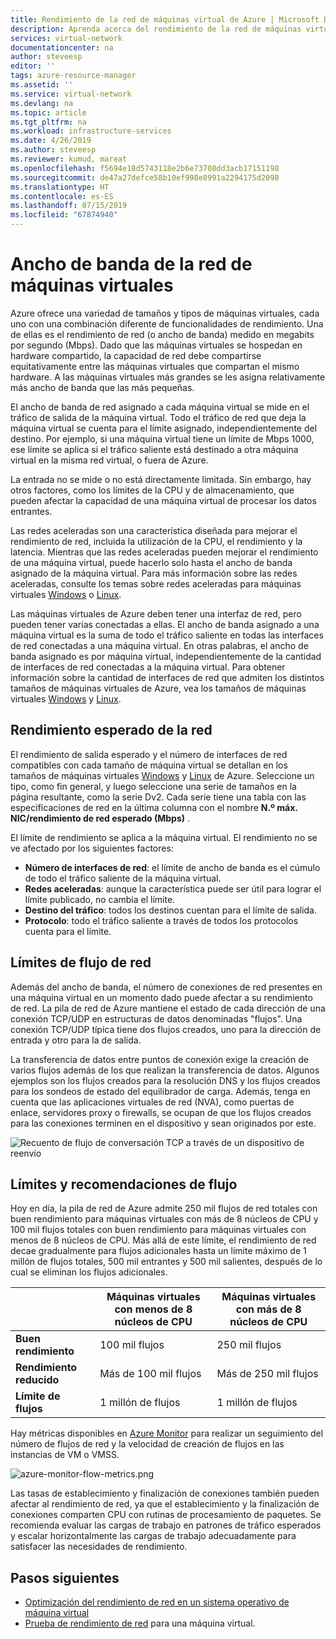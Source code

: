 ```yaml
---
title: Rendimiento de la red de máquinas virtual de Azure | Microsoft Docs
description: Aprenda acerca del rendimiento de la red de máquinas virtuales de Azure.
services: virtual-network
documentationcenter: na
author: steveesp
editor: ''
tags: azure-resource-manager
ms.assetid: ''
ms.service: virtual-network
ms.devlang: na
ms.topic: article
ms.tgt_pltfrm: na
ms.workload: infrastructure-services
ms.date: 4/26/2019
ms.author: steveesp
ms.reviewer: kumud, mareat
ms.openlocfilehash: f5694e18d5743118e2b6e73708dd3acb17151198
ms.sourcegitcommit: de47a27defce58b10ef998e8991a2294175d2098
ms.translationtype: HT
ms.contentlocale: es-ES
ms.lasthandoff: 07/15/2019
ms.locfileid: "67874940"
---
```

# <a name="virtual-machine-network-bandwidth"></a>Ancho de banda de la red de máquinas virtuales

Azure ofrece una variedad de tamaños y tipos de máquinas virtuales, cada uno con una combinación diferente de funcionalidades de rendimiento. Una de ellas es el rendimiento de red (o ancho de banda) medido en megabits por segundo (Mbps). Dado que las máquinas virtuales se hospedan en hardware compartido, la capacidad de red debe compartirse equitativamente entre las máquinas virtuales que compartan el mismo hardware. A las máquinas virtuales más grandes se les asigna relativamente más ancho de banda que las más pequeñas.
 
El ancho de banda de red asignado a cada máquina virtual se mide en el tráfico de salida de la máquina virtual. Todo el tráfico de red que deja la máquina virtual se cuenta para el límite asignado, independientemente del destino. Por ejemplo, si una máquina virtual tiene un límite de Mbps 1000, ese límite se aplica si el tráfico saliente está destinado a otra máquina virtual en la misma red virtual, o fuera de Azure.
 
La entrada no se mide o no está directamente limitada. Sin embargo, hay otros factores, como los límites de la CPU y de almacenamiento, que pueden afectar la capacidad de una máquina virtual de procesar los datos entrantes.

Las redes aceleradas son una característica diseñada para mejorar el rendimiento de red, incluida la utilización de la CPU, el rendimiento y la latencia. Mientras que las redes aceleradas pueden mejorar el rendimiento de una máquina virtual, puede hacerlo solo hasta el ancho de banda asignado de la máquina virtual. Para más información sobre las redes aceleradas, consulte los temas sobre redes aceleradas para máquinas virtuales [Windows](create-vm-accelerated-networking-powershell.md) o [Linux](create-vm-accelerated-networking-cli.md).
 
Las máquinas virtuales de Azure deben tener una interfaz de red, pero pueden tener varias conectadas a ellas. El ancho de banda asignado a una máquina virtual es la suma de todo el tráfico saliente en todas las interfaces de red conectadas a una máquina virtual. En otras palabras, el ancho de banda asignado es por máquina virtual, independientemente de la cantidad de interfaces de red conectadas a la máquina virtual. Para obtener información sobre la cantidad de interfaces de red que admiten los distintos tamaños de máquinas virtuales de Azure, vea los tamaños de máquinas virtuales [Windows](../virtual-machines/windows/sizes.md?toc=%2fazure%2fvirtual-network%2ftoc.json) y [Linux](../virtual-machines/linux/sizes.md?toc=%2fazure%2fvirtual-network%2ftoc.json). 

## <a name="expected-network-throughput"></a>Rendimiento esperado de la red

El rendimiento de salida esperado y el número de interfaces de red compatibles con cada tamaño de máquina virtual se detallan en los tamaños de máquinas virtuales [Windows](../virtual-machines/windows/sizes.md?toc=%2fazure%2fvirtual-network%2ftoc.json) y [Linux](../virtual-machines/linux/sizes.md?toc=%2fazure%2fvirtual-network%2ftoc.json) de Azure. Seleccione un tipo, como fin general, y luego seleccione una serie de tamaños en la página resultante, como la serie Dv2. Cada serie tiene una tabla con las especificaciones de red en la última columna con el nombre **N.º máx. NIC/rendimiento de red esperado (Mbps)** . 

El límite de rendimiento se aplica a la máquina virtual. El rendimiento no se ve afectado por los siguientes factores:
- **Número de interfaces de red**: el límite de ancho de banda es el cúmulo de todo el tráfico saliente de la máquina virtual.
- **Redes aceleradas**: aunque la característica puede ser útil para lograr el límite publicado, no cambia el límite.
- **Destino del tráfico**: todos los destinos cuentan para el límite de salida.
- **Protocolo**: todo el tráfico saliente a través de todos los protocolos cuenta para el límite.

## <a name="network-flow-limits"></a>Límites de flujo de red

Además del ancho de banda, el número de conexiones de red presentes en una máquina virtual en un momento dado puede afectar a su rendimiento de red. La pila de red de Azure mantiene el estado de cada dirección de una conexión TCP/UDP en estructuras de datos denominadas "flujos". Una conexión TCP/UDP típica tiene dos flujos creados, uno para la dirección de entrada y otro para la de salida. 

La transferencia de datos entre puntos de conexión exige la creación de varios flujos además de los que realizan la transferencia de datos. Algunos ejemplos son los flujos creados para la resolución DNS y los flujos creados para los sondeos de estado del equilibrador de carga. Además, tenga en cuenta que las aplicaciones virtuales de red (NVA), como puertas de enlace, servidores proxy o firewalls, se ocupan de que los flujos creados para las conexiones terminen en el dispositivo y sean originados por este. 

![Recuento de flujo de conversación TCP a través de un dispositivo de reenvío](media/virtual-machine-network-throughput/flow-count-through-network-virtual-appliance.png)

## <a name="flow-limits-and-recommendations"></a>Límites y recomendaciones de flujo

Hoy en día, la pila de red de Azure admite 250 mil flujos de red totales con buen rendimiento para máquinas virtuales con más de 8 núcleos de CPU y 100 mil flujos totales con buen rendimiento para máquinas virtuales con menos de 8 núcleos de CPU. Más allá de este límite, el rendimiento de red decae gradualmente para flujos adicionales hasta un límite máximo de 1 millón de flujos totales, 500 mil entrantes y 500 mil salientes, después de lo cual se eliminan los flujos adicionales.

||Máquinas virtuales con menos de 8 núcleos de CPU|Máquinas virtuales con más de 8 núcleos de CPU|
|---|---|---|
|<b>Buen rendimiento</b>|100 mil flujos |250 mil flujos|
|<b>Rendimiento reducido</b>|Más de 100 mil flujos|Más de 250 mil flujos|
|<b>Límite de flujos</b>|1 millón de flujos|1 millón de flujos|

Hay métricas disponibles en [Azure Monitor](../azure-monitor/platform/metrics-supported.md#microsoftcomputevirtualmachines) para realizar un seguimiento del número de flujos de red y la velocidad de creación de flujos en las instancias de VM o VMSS.

![azure-monitor-flow-metrics.png](media/virtual-machine-network-throughput/azure-monitor-flow-metrics.png)

Las tasas de establecimiento y finalización de conexiones también pueden afectar al rendimiento de red, ya que el establecimiento y la finalización de conexiones comparten CPU con rutinas de procesamiento de paquetes. Se recomienda evaluar las cargas de trabajo en patrones de tráfico esperados y escalar horizontalmente las cargas de trabajo adecuadamente para satisfacer las necesidades de rendimiento. 

## <a name="next-steps"></a>Pasos siguientes

- [Optimización del rendimiento de red en un sistema operativo de máquina virtual](virtual-network-optimize-network-bandwidth.md)
- [Prueba de rendimiento de red](virtual-network-bandwidth-testing.md) para una máquina virtual.

